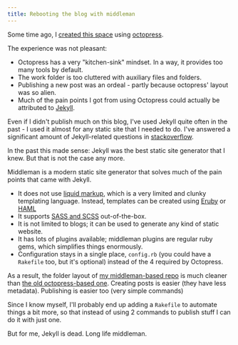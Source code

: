 ```yaml
---
title: Rebooting the blog with middleman
---
```


Some time ago, I [created this space](/blog/2012/03/06/starting-the-blog-with-octopress/) using [octopress](http://octopress.org/).

The experience was not pleasant:

* Octopress has a very "kitchen-sink" mindset. In a way, it provides too many tools by default.
* The work folder is too cluttered with auxiliary files and folders.
* Publishing a new post was an ordeal - partly because octopress' layout was so alien.
* Much of the pain points I got from using Octopress could actually be attributed to [Jekyll](http://jekyllrb.com/).

Even if I didn't publish much on this blog, I've used Jekyll quite often in the past - I used it almost for any static site that I needed to do. I've answered a significant amount of Jekyll-related questions in [stackoverflow](http://stackoverflow.com).

In the past this made sense: Jekyll was the best static site generator that I knew. But that is not the case any more.

Middleman is a modern static site generator that solves much of the pain points that came with Jekyll.

* It does not use [liquid markup](http://liquidmarkup.org/), which is a very limited and clunky templating language. Instead, templates can be created using [Eruby](http://en.wikipedia.org/wiki/ERuby)
  or [HAML](http://haml.info/)
* It supports [SASS and SCSS](http://sass-lang.com/) out-of-the-box.
* It is not limited to blogs; it can be used to generate any kind of static website.
* It has lots of plugins available; middleman plugins are regular ruby gems, which simplifies things enormously.
* Configuration stays in a single place, `config.rb` (you could have a `Rakefile` too, but it's optional) instead of the 4 required by Octopress.

As a result, the folder layout of [my middleman-based repo](https://github.com/kikito/kiki.to/tree/source) is much cleaner than [the old octopress-based one](https://github.com/kikito/old-blog/tree/source).
Creating posts is easier (they have less metadata). Publishing is easier too (very simple commands)

Since I know myself, I'll probably end up adding a `Rakefile` to automate things a bit more, so that instead of using 2 commands to publish stuff I can do it with just one.

But for me, Jekyll is dead. Long life middleman.
